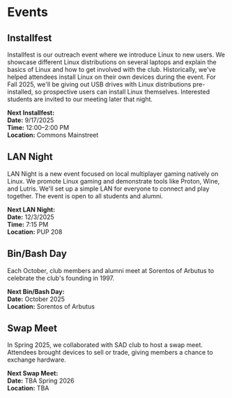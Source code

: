 # Events

## Installfest

Installfest is our outreach event where we introduce Linux to new users. We showcase different Linux distributions on several laptops and explain the basics of Linux and how to get involved with the club. Historically, we've helped attendees install Linux on their own devices during the event. For Fall 2025, we'll be giving out USB drives with Linux distributions pre-installed, so prospective users can install Linux themselves. Interested students are invited to our meeting later that night.

**Next Installfest:**  
**Date:** 9/17/2025  
**Time:** 12:00–2:00 PM  
**Location:** Commons Mainstreet

## LAN Night

LAN Night is a new event focused on local multiplayer gaming natively on Linux. We promote Linux gaming and demonstrate tools like Proton, Wine, and Lutris. We'll set up a simple LAN for everyone to connect and play together. The event is open to all students and alumni.

**Next LAN Night:**  
**Date:** 12/3/2025  
**Time:** 7:15 PM  
**Location:** PUP 208


## Bin/Bash Day

Each October, club members and alumni meet at Sorentos of Arbutus to celebrate the club's founding in 1997.

**Next Bin/Bash Day:**  
**Date:** October 2025  
**Location:** Sorentos of Arbutus


## Swap Meet

In Spring 2025, we collaborated with SAD club to host a swap meet. Attendees brought devices to sell or trade, giving members a chance to exchange hardware.

**Next Swap Meet:**  
**Date:** TBA Spring 2026  
**Location:** TBA
